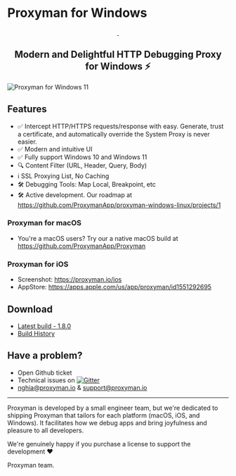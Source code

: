 # Proxyman for Windows
<p align="center">
  <a aria-label="Follow Proxyman on Twitter" href="https://twitter.com/proxyman_app">
    <img alt="" src="https://img.shields.io/badge/Follow-%40proxyman__app-black.svg?style=for-the-badge&logo=Twitter">
  </a>
  <a aria-label="Join the community on Gitter" href="https://gitter.im/Proxyman-app/community">
    <img alt="" src="https://img.shields.io/badge/Join-the%20community-black.svg?style=for-the-badge&logo=Gitter">
  </a>
</p>

<p align="center">
  <h2 align="center">Modern and Delightful HTTP Debugging Proxy for Windows ⚡️</h2>
</p>

![Proxyman for Windows 11](https://user-images.githubusercontent.com/5878421/193379597-83a23bf3-2b4d-44bb-b3d8-000cefbbffdb.jpg)

## Features
* ✅ Intercept HTTP/HTTPS requests/response with easy. Generate, trust a certificate, and automatically override the System Proxy is never easier. 
* ✅ Modern and intuitive UI
* ✅ Fully support Windows 10 and Windows 11
* 🔍 Content Filter (URL, Header, Query, Body) 
* ℹ️ SSL Proxying List, No Caching
* 🛠 Debugging Tools: Map Local, Breakpoint, etc
* 🛠 Active development. Our roadmap at https://github.com/ProxymanApp/proxyman-windows-linux/projects/1
 
### Proxyman for macOS
- You're a macOS users? Try our a native macOS build at https://github.com/ProxymanApp/Proxyman

### Proxyman for iOS
- Screenshot: https://proxyman.io/ios
- AppStore: https://apps.apple.com/us/app/proxyman/id1551292695

## Download
* [Latest build - 1.8.0](https://proxyman.io/release/windows/Proxyman_latest.dmg)
* [Build History](https://proxyman.io/changelog-windows)

## Have a problem?

- Open Github ticket
- Technical issues on [![Gitter](https://badges.gitter.im/Proxyman-app/community.svg)](https://gitter.im/Proxyman-app/community?utm_source=badge&utm_medium=badge&utm_campaign=pr-badge)
- nghia@proxyman.io & support@proxyman.io

---

Proxyman is developed by a small engineer team, but we're dedicated to shipping Proxyman that tailors for each platform (macOS, iOS, and Windows). It facilitates how we debug apps and bring joyfulness and pleasure to all developers.

We're genuinely happy if you purchase a license to support the development ❤️

Proxyman team.
